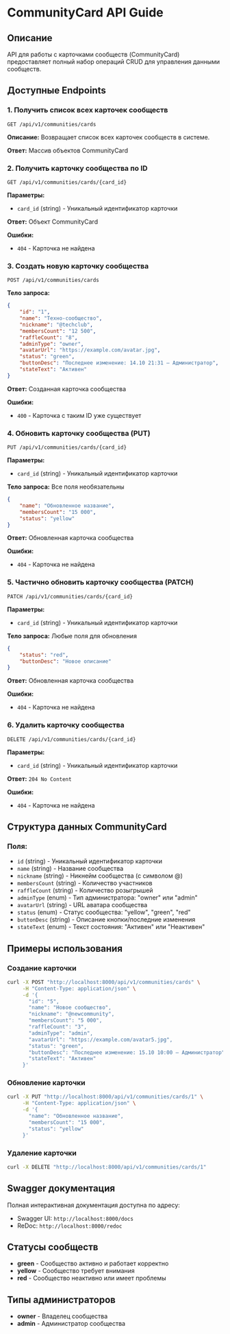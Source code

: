 # CommunityCard API Guide

## Описание

API для работы с карточками сообществ (CommunityCard) предоставляет полный набор операций CRUD для управления данными сообществ.

## Доступные Endpoints

### 1. Получить список всех карточек сообществ
```
GET /api/v1/communities/cards
```

**Описание:** Возвращает список всех карточек сообществ в системе.

**Ответ:** Массив объектов CommunityCard

### 2. Получить карточку сообщества по ID
```
GET /api/v1/communities/cards/{card_id}
```

**Параметры:**
- `card_id` (string) - Уникальный идентификатор карточки

**Ответ:** Объект CommunityCard

**Ошибки:**
- `404` - Карточка не найдена

### 3. Создать новую карточку сообщества
```
POST /api/v1/communities/cards
```

**Тело запроса:**
```json
{
    "id": "1",
    "name": "Техно-сообщество",
    "nickname": "@techclub",
    "membersCount": "12 500",
    "raffleCount": "8",
    "adminType": "owner",
    "avatarUrl": "https://example.com/avatar.jpg",
    "status": "green",
    "buttonDesc": "Последнее изменение: 14.10 21:31 – Администратор",
    "stateText": "Активен"
}
```

**Ответ:** Созданная карточка сообщества

**Ошибки:**
- `400` - Карточка с таким ID уже существует

### 4. Обновить карточку сообщества (PUT)
```
PUT /api/v1/communities/cards/{card_id}
```

**Параметры:**
- `card_id` (string) - Уникальный идентификатор карточки

**Тело запроса:** Все поля необязательны
```json
{
    "name": "Обновленное название",
    "membersCount": "15 000",
    "status": "yellow"
}
```

**Ответ:** Обновленная карточка сообщества

**Ошибки:**
- `404` - Карточка не найдена

### 5. Частично обновить карточку сообщества (PATCH)
```
PATCH /api/v1/communities/cards/{card_id}
```

**Параметры:**
- `card_id` (string) - Уникальный идентификатор карточки

**Тело запроса:** Любые поля для обновления
```json
{
    "status": "red",
    "buttonDesc": "Новое описание"
}
```

**Ответ:** Обновленная карточка сообщества

**Ошибки:**
- `404` - Карточка не найдена

### 6. Удалить карточку сообщества
```
DELETE /api/v1/communities/cards/{card_id}
```

**Параметры:**
- `card_id` (string) - Уникальный идентификатор карточки

**Ответ:** `204 No Content`

**Ошибки:**
- `404` - Карточка не найдена

## Структура данных CommunityCard

### Поля:
- `id` (string) - Уникальный идентификатор карточки
- `name` (string) - Название сообщества
- `nickname` (string) - Никнейм сообщества (с символом @)
- `membersCount` (string) - Количество участников
- `raffleCount` (string) - Количество розыгрышей
- `adminType` (enum) - Тип администратора: "owner" или "admin"
- `avatarUrl` (string) - URL аватара сообщества
- `status` (enum) - Статус сообщества: "yellow", "green", "red"
- `buttonDesc` (string) - Описание кнопки/последние изменения
- `stateText` (enum) - Текст состояния: "Активен" или "Неактивен"

## Примеры использования

### Создание карточки
```bash
curl -X POST "http://localhost:8000/api/v1/communities/cards" \
     -H "Content-Type: application/json" \
     -d '{
       "id": "5",
       "name": "Новое сообщество",
       "nickname": "@newcommunity",
       "membersCount": "5 000",
       "raffleCount": "3",
       "adminType": "admin",
       "avatarUrl": "https://example.com/avatar5.jpg",
       "status": "green",
       "buttonDesc": "Последнее изменение: 15.10 10:00 – Администратор",
       "stateText": "Активен"
     }'
```

### Обновление карточки
```bash
curl -X PUT "http://localhost:8000/api/v1/communities/cards/1" \
     -H "Content-Type: application/json" \
     -d '{
       "name": "Обновленное название",
       "membersCount": "15 000",
       "status": "yellow"
     }'
```

### Удаление карточки
```bash
curl -X DELETE "http://localhost:8000/api/v1/communities/cards/1"
```

## Swagger документация

Полная интерактивная документация доступна по адресу:
- Swagger UI: `http://localhost:8000/docs`
- ReDoc: `http://localhost:8000/redoc`

## Статусы сообществ

- **green** - Сообщество активно и работает корректно
- **yellow** - Сообщество требует внимания
- **red** - Сообщество неактивно или имеет проблемы

## Типы администраторов

- **owner** - Владелец сообщества
- **admin** - Администратор сообщества 